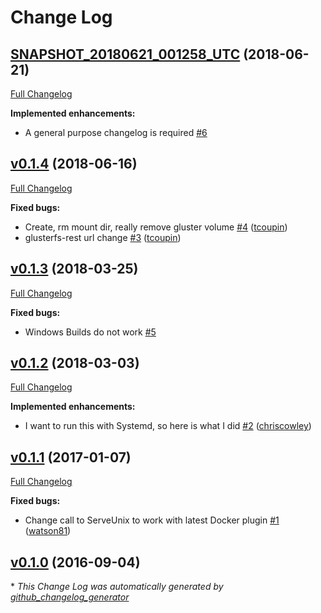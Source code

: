 # Change Log

## [SNAPSHOT_20180621_001258_UTC](https://github.com/amarkwalder/docker-volume-glusterfs/tree/SNAPSHOT_20180621_001258_UTC) (2018-06-21)
[Full Changelog](https://github.com/amarkwalder/docker-volume-glusterfs/compare/v0.1.4...SNAPSHOT_20180621_001258_UTC)

**Implemented enhancements:**

- A general purpose changelog is required [\#6](https://github.com/amarkwalder/docker-volume-glusterfs/issues/6)

## [v0.1.4](https://github.com/amarkwalder/docker-volume-glusterfs/tree/v0.1.4) (2018-06-16)
[Full Changelog](https://github.com/amarkwalder/docker-volume-glusterfs/compare/v0.1.3...v0.1.4)

**Fixed bugs:**

- Create, rm mount dir, really remove gluster volume [\#4](https://github.com/amarkwalder/docker-volume-glusterfs/pull/4) ([tcoupin](https://github.com/tcoupin))
- glusterfs-rest url change [\#3](https://github.com/amarkwalder/docker-volume-glusterfs/pull/3) ([tcoupin](https://github.com/tcoupin))

## [v0.1.3](https://github.com/amarkwalder/docker-volume-glusterfs/tree/v0.1.3) (2018-03-25)
[Full Changelog](https://github.com/amarkwalder/docker-volume-glusterfs/compare/v0.1.2...v0.1.3)

**Fixed bugs:**

- Windows Builds do not work [\#5](https://github.com/amarkwalder/docker-volume-glusterfs/issues/5)

## [v0.1.2](https://github.com/amarkwalder/docker-volume-glusterfs/tree/v0.1.2) (2018-03-03)
[Full Changelog](https://github.com/amarkwalder/docker-volume-glusterfs/compare/v0.1.1...v0.1.2)

**Implemented enhancements:**

- I want to run this with Systemd, so here is what I did [\#2](https://github.com/amarkwalder/docker-volume-glusterfs/pull/2) ([chriscowley](https://github.com/chriscowley))

## [v0.1.1](https://github.com/amarkwalder/docker-volume-glusterfs/tree/v0.1.1) (2017-01-07)
[Full Changelog](https://github.com/amarkwalder/docker-volume-glusterfs/compare/v0.1.0...v0.1.1)

**Fixed bugs:**

- Change call to ServeUnix to work with latest Docker plugin [\#1](https://github.com/amarkwalder/docker-volume-glusterfs/pull/1) ([watson81](https://github.com/watson81))

## [v0.1.0](https://github.com/amarkwalder/docker-volume-glusterfs/tree/v0.1.0) (2016-09-04)


\* *This Change Log was automatically generated by [github_changelog_generator](https://github.com/skywinder/Github-Changelog-Generator)*